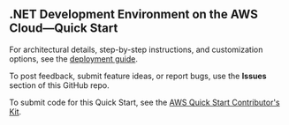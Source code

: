
## .NET Development Environment on the AWS Cloud—Quick Start

For architectural details, step-by-step instructions, and customization options, see the [deployment guide](https://aws-quickstart.github.io/quickstart-dotnet-devenvironment-setup/).

To post feedback, submit feature ideas, or report bugs, use the **Issues** section of this GitHub repo. 

To submit code for this Quick Start, see the [AWS Quick Start Contributor's Kit](https://aws-quickstart.github.io/).